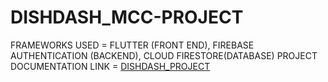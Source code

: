 # DISHDASH_MCC-PROJECT

FRAMEWORKS USED = FLUTTER (FRONT END), FIREBASE AUTHENTICATION (BACKEND), CLOUD FIRESTORE(DATABASE)
PROJECT DOCUMENTATION LINK = [DISHDASH_PROJECT](https://drive.google.com/drive/folders/1rh4IRqjwfqMxmMWvAme5EYzqMa0HxLA3?usp=sharing)

